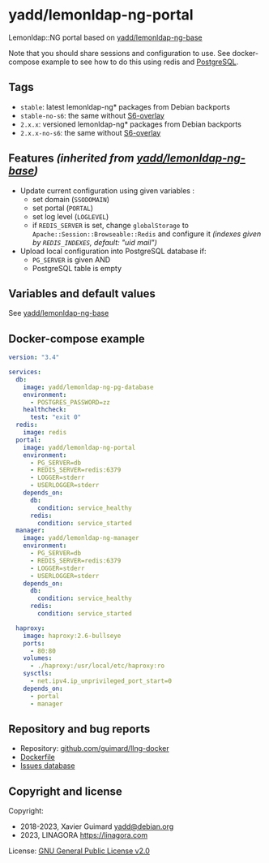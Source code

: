 # yadd/lemonldap-ng-portal

Lemonldap::NG portal based on [yadd/lemonldap-ng-base](https://github.com/guimard/llng-docker/blob/master/base/README.md#readme)

Note that you should share sessions and configuration to use. See
docker-compose example to see how to do this using redis and
[PostgreSQL](https://github.com/guimard/llng-docker/blob/master/pg/README.md#readme).

## Tags

* `stable`: latest lemonldap-ng\* packages from Debian backports
* `stable-no-s6`: the same without [S6-overlay](https://github.com/just-containers/s6-overlay)
* `2.x.x`: versioned lemonldap-ng\* packages from Debian backports
* `2.x.x-no-s6`: the same without [S6-overlay](https://github.com/just-containers/s6-overlay)

## Features _(inherited from [yadd/lemonldap-ng-base](https://github.com/guimard/llng-docker/blob/master/base/README.md#readme))_

* Update current configuration using given variables :
  * set domain (`SSODOMAIN`)
  * set portal (`PORTAL`)
  * set log level (`LOGLEVEL`)
  * if `REDIS_SERVER` is set, change `globalStorage` to `Apache::Session::Browseable::Redis` and configure it _(indexes given by `REDIS_INDEXES`, default: "uid mail")_
* Upload local configuration into PostgreSQL database if:
  * `PG_SERVER` is given AND
  * PostgreSQL table is empty

## Variables and default values

See [yadd/lemonldap-ng-base](https://github.com/guimard/llng-docker/blob/master/base/README.md#readme)

## Docker-compose example

```yaml
version: "3.4"

services:
  db:
    image: yadd/lemonldap-ng-pg-database
    environment:
      - POSTGRES_PASSWORD=zz
    healthcheck:
      test: "exit 0"
  redis:
    image: redis
  portal:
    image: yadd/lemonldap-ng-portal
    environment:
      - PG_SERVER=db
      - REDIS_SERVER=redis:6379
      - LOGGER=stderr
      - USERLOGGER=stderr
    depends_on:
      db:
        condition: service_healthy
      redis:
        condition: service_started
  manager:
    image: yadd/lemonldap-ng-manager
    environment:
      - PG_SERVER=db
      - REDIS_SERVER=redis:6379
      - LOGGER=stderr
      - USERLOGGER=stderr
    depends_on:
      db:
        condition: service_healthy
      redis:
        condition: service_started

  haproxy:
    image: haproxy:2.6-bullseye
    ports:
      - 80:80
    volumes:
      - ./haproxy:/usr/local/etc/haproxy:ro
    sysctls:
      - net.ipv4.ip_unprivileged_port_start=0
    depends_on:
      - portal
      - manager
```

## Repository and bug reports

* Repository: [github.com/guimard/llng-docker](https://github.com/guimard/llng-docker/tree/master/manager)
* [Dockerfile](https://github.com/guimard/llng-docker/blob/master/manager/Dockerfile)
* [Issues database](https://github.com/guimard/llng-docker/issues)

## Copyright and license

Copyright:
 * 2018-2023, Xavier Guimard <yadd@debian.org>
 * 2023, LINAGORA <https://linagora.com>

License: [GNU General Public License v2.0](https://github.com/guimard/llng-docker/blob/master/LICENSE)
